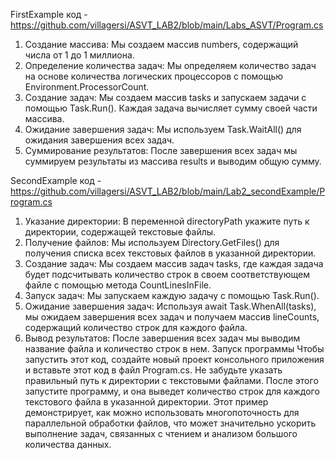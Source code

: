 FirstExample
код - https://github.com/villagersi/ASVT_LAB2/blob/main/Labs_ASVT/Program.cs
1. Создание массива: Мы создаем массив numbers, содержащий числа от 1 до 1 миллиона.
2. Определение количества задач: Мы определяем количество задач на основе количества логических процессоров с помощью Environment.ProcessorCount.
3. Создание задач: Мы создаем массив tasks и запускаем задачи с помощью Task.Run(). Каждая задача вычисляет сумму своей части массива.
4. Ожидание завершения задач: Мы используем Task.WaitAll() для ожидания завершения всех задач.
5. Суммирование результатов: После завершения всех задач мы суммируем результаты из массива results и выводим общую сумму.

SecondExample
код - https://github.com/villagersi/ASVT_LAB2/blob/main/Lab2_secondExample/Program.cs
1. Указание директории: В переменной directoryPath укажите путь к директории, содержащей текстовые файлы.
2. Получение файлов: Мы используем Directory.GetFiles() для получения списка всех текстовых файлов в указанной директории.
3. Создание задач: Мы создаем массив задач tasks, где каждая задача будет подсчитывать количество строк в своем соответствующем файле с помощью метода CountLinesInFile.
4. Запуск задач: Мы запускаем каждую задачу с помощью Task.Run().
5. Ожидание завершения задач: Используя await Task.WhenAll(tasks), мы ожидаем завершения всех задач и получаем массив lineCounts, содержащий количество строк для каждого файла.
6. Вывод результатов: После завершения всех задач мы выводим название файла и количество строк в нем.
Запуск программы
Чтобы запустить этот код, создайте новый проект консольного приложения и вставьте этот код в файл Program.cs. Не забудьте указать правильный путь к директории с текстовыми файлами. После этого запустите программу, и она выведет количество строк для каждого текстового файла в указанной директории.
Этот пример демонстрирует, как можно использовать многопоточность для параллельной обработки файлов, что может значительно ускорить выполнение задач, связанных с чтением и анализом большого количества данных.
